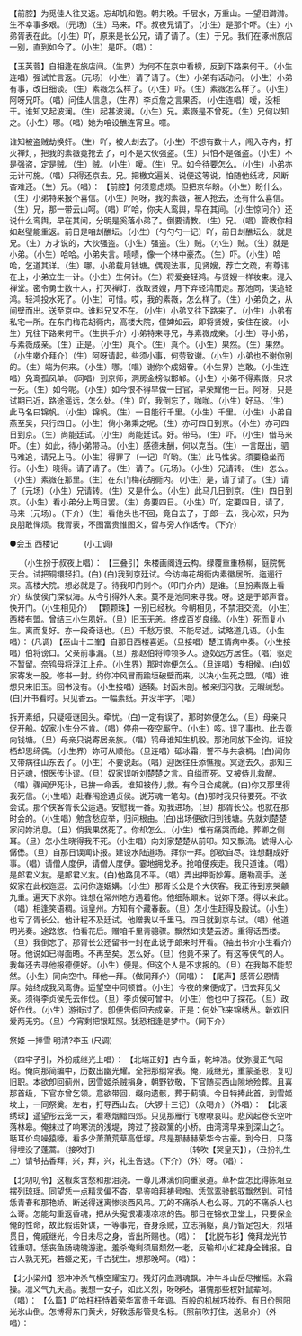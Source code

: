 <!-- { "loadSidebar": true } -->
【前腔】为觅佳人往又返。忘却饥和饱。朝共晚。千层水，万重山。一望泪潸潸。生不幸事多艰。〔元场〕（生）马来。吓。叔夜兄请了。（小生）是那个吓。（生）小弟胥表在此。（小生）吖，原来是长公兄，请了请了。（生）于兄。我们在涿州旅店一别，直到如今了。（小生）是吓。（唱）： 

【玉芙蓉】自相逢在旅店间。（生界）为何不在京中看榜，反到下路来何干。（小生连唱）强试忙言返。〔元场〕（小生）请了请了。（生）小弟有话动问。（小生）小弟有事，改日细谈。（生）素嶶怎么样了。（小生）吓。（生）素嶶怎么样了。（小生）阿呀兄吓。（唱）问佳人信息，（生界）李贞詹之言果否。（小生连唱）嗳，没相干。谁知又起波澜。（生）起甚波澜。（小生）兄。素嶶是不曾死。（生）兄何以知之。（小生）哪。（唱）她为咱设醮连宵旦。噫。 

谁知被盗贼劫换奸。（生）吖，被人刦去了。（小生）不想有数十人，闯入寺内，打灭禅灯，把我的素嶶竟抢去了，可不是大伙强盗。（生）只怕不是强盗。（小生）不是强盗，定是贼。（生）贼。（小生）嗳。（生）兄。如今待要怎么。（小生）小弟亦无计可施。（唱）只得还京去。兄。把檄文遍关。说便这等说，怕随他纸鸢，风断杳难还。（生）兄。（唱）： 
【前腔】何须意虑烦。但把京华盼。（小生）盼什么。（生）小弟特来报个喜信。（小生）阿呀，我的素嶶，被人抢去，还有什么喜信。（生）兄，那一带云山呵。（唱）吖哈，你夫人鸾舆，早在其间。（小生惊问介）还说什么鸾舆，早在其间，分明是奚落小弟了。倒要请教。（生）兄。（唱）管教你相如赵璧能重返。前日是咱刦醮坛。（小生）〔勺勺勺一记〕吖，前日刦醮坛么，就是兄。（生）方才说的，大伙强盗。（小生）强盗。（生）贼。（小生）贼。（生）就是小弟。（小生）哈哈。小弟失言。啧啧，像一个林中豪杰。（生）吓。（小生）哈哈，乞道其详。（生）哪。小弟载月钱塘。偶观法事，见贤嫂，荐亡文疏，有尊讳在上，小弟立生一计。（小生）生何计。（生）将爱妾轻鸿。与贤嫂一样妆束。混入禅堂。密令勇士数十人，打灭禅灯，救取贤嫂，月下弃轻鸿而走。那池同，误追轻鸿。轻鸿投水死了。（小生）可惜。哎，我的素嶶，怎么样了。（生）小弟负之，从间壁而出。送至京中。谁料兄又不在。（小生）小弟又往下路来了。（小生）小弟有私宅一所。在东门梅花胡衕内，高楼大院，僮婢如云，即将贤嫂，安住在彼。（小生）兄往下路来何干。（生拱手介）小弟特来寻兄，与素嶶成亲。（小生）寻小弟，与素嶶成亲。（生）正是。（小生）真个。（生）真个。（小生）果然。（生）果然。（小生嗽介拜介）（生）阿呀请起，些须小事，何劳致谢。（小生）小弟也不谢你别的。（生）端为何来。（小生）哪。（唱）谢你个成姻眷。（小生界）岂敢。（小生连唱）免鸾孤凤单。（同唱）到京师，洞房金榜似邯郸。（小生）小弟不得素嶶，只求一死。（生）如今呢。（小生）如今恨不得早做一日官，早荣耀他一日。阿呀，只是试期已近，路途遥远，怎么处。（生）吖，我倒忘了，咖咖。（小生）好马。（生）此马名曰锦帆。（小生）锦帆。（生）一日能行千里。（小生）千里。（小生）小弟自燕至吴，只行四日。（小生）倘小弟乘之呢。（生）亦可四日到京。（小生）亦可四日到京。（生）尚能廷试。（小生）尚能廷试。好。带马。（生）吓。（小生）借马来吓。（生）如此，待小弟带马。（小生）感德未酬，何以克当。（生）一言既出，驷马难追，请兄上马。（小生）得罪了〔一记〕吖哟。（生）此马性劣。须要稳坐而行。（小生）晓得。请了请了。（生）请了。〔元场〕。（小生）兄请转。（生）怎么。（小生）素嶶在那里。（生）在东门梅花胡衕内。（小生）是，请了请了。（生）请了〔元场〕（小生）兄请转。（生）又是什么。（小生）此马几日到京。（生）四日到京。（小生）看小弟分上两日罢。（生）务要四日。（小生）吖，定要四日，请了，马来〔元场〕。（下介）（生）看他头也不回，竟自去了，于郎一去，我心欢，只为良朋敢惮烦。我胥表，不图富贵惟图义，留与旁人作话传。（下介） 

●会玉 西楼记　　　 (小工调) 

　 
（小生扮于叔夜上唱）： 
【三叠引】朱楼画阁连云构。绿覆重重杨柳，庭院恍天台。试把铜镮轻扣。(白) (白)我到京廷试。今访梅花胡衕内素徽居所。迤逦行来。高楼大院。想必就是了。待我叩门则个。（叩门介内）是谁。（旦扮素嶶上看介）纵使侯门深似海。从今引得外人来。莫不是池同来寻我。呀。这是于郞声音。快开门。（小生相见介） 
【颗颗珠】一别已经秋。今朝相见，不禁泪交流。（小生）西楼有盟。曾结三小生夙好。（旦）旧玉无恙。终成百岁良缘。（小生）死而复小生。离而复好。亦一段奇话也。（旦）千愁万恨。不能尽述。试略道几语。（小生唱）： 
(凡调) 
【巫山十二峯】自那日西楼喜逅。（旦接唱）楚江情病中奏。（小生接唱）伯将谤口。父亲前事漏。（旦）那赵伯将帅领多人。逐奴远方居住。（唱）驱走不暂留。奈鸨母将浮江上舟。（小生界）那时妳便怎么。（旦连唱）专相候。(白)奴家寄发一股。修书一封。约你冲风冒雨踰垣破壁而来。以决小生死之盟。（唱）谁想只来旧玉。回书没有。（小生接唱）适辏。封函未剖。被亲归闪散。无暇缄愁。(白)开书看时。只见香云。一幅素纸。并没半字。（唱） 

拆开素纸，只疑哑谜回头。牵忧。(白)一定有误了。那时妳便怎么。（旦）母亲只促开船。奴家小生分不肯。（唱）停舟一夜空厮守。（小生）咳。误了事也。此去竟向钱塘。（旦）母亲只说寄居亲族。（唱）鸨母谁知生机彀。那池同放下金钩。诳投栖却思缔偶。（小生界）妳可从顺他。（旦连唱）砥冰霜，誓不与共衾裯。(白)闻你又带病往山东去了。（小生）不要说起。（唱）迎医往任添憔瘦。冥途去久。那知三日还魂，恨医传讣谬。（旦）奴家误听刘楚楚之言。自缢而死。又被侍儿救醒。（唱）骤闻伊死讣，已拚一命丢。谁知被侍儿救。有今日合成就。(白)你又那里得我死信。（小生唱）赴春闱途遇贞侯。说芳魂一笔勾。(白)那时我只待要死。不欲会试。那个侠客胥长公适遇。安慰我一番。劝我进场。（旦）那胥长公。也就在那时会的。（小生唱）勉含愁应举，归问根由。(白)出场便欲归到钱塘。先就刘楚楚家问妳消息。（旦）倘我果然死了。你却怎么。（小生）惟有痛哭而绝。葬卿之侧耳。（旦）怎小生晓得我不死。（小生唱）向刘家楚楚从前叩。知又飘流。諕得人心僝僽。（旦）自那日误闻讣报。建设水陆道场。拜你一拜。卽欲自尽。谁想翻成好事。（唱）请僧人度伊，请僧人度伊。霎地拥戈矛。抢咱便疾走。我只道谁。（唱）是郞君义友。是郞君义友。(白)他路见不平。（唱）弄出押衙妙筹。磨勒高手。送奴家在此权迤逗。去问你遂姻媾。（小生）那胥长公是个大侠客。我正待到京哭龥九重。遍天下求妳。谁想在常州地方遇着他。他细陈顚末。说妳下落。得以来此。（唱）相逢笑语稠。诣皇州。方知有个藏春薮。（旦）怎小生赶得及殿试。（小生）也亏了胥长公。他计程不及廷试。他赠我以千里马。四日就到京与试。（唱）他道明光奏。途路悠。怕看花后。赠咱千里靑骢骤。飘然如挟楚云游。重得话西楼。（旦）我倒忘了。那胥长公还留书一封在此说于郞来时开看。（袖出书介小生看介）呀。他说如已得面晤。不再至矣。怎么好。（旦）他竟不来了。有这等侠气的人。我每还去寻他报德便好。（小生）便是。但这个人是不求报的。（旦）在我每不能恝然。（小生）同向空中。拜他一拜。（做同拜介）（同唱）： 
【尾声】感胥公恩情厚。始终成我凤鸾俦。遥望空中同顿首。（小生）今夜的亲便成了。归去拜见父亲。须得李贞侯先去作伐。（旦）李贞侯可曾中。（小生）他也中了探花。（旦）政好作伐。（小生）游街过了。卽便吿假回去成亲。正是：何处飞来锦绣丛。新欢旧爱两无穷。（旦）今宵剩把银缸照。犹恐相逢是梦中。（同下介） 

祭姬 一捧雪 明清?李玉 
(尺调) 

（四牢子引，外扮戚继光上唱）： 
【北端正好】古今垂，乾坤浩。仗弥漫正气昭昭。俺向那简编中，历数出幽光耀。全把那纲常表。俺，戚继光，重蒙圣恩，复叨旧职。本欲卽回蓟州，因雪姬杀贼捐身，朝野钦敬，下官随买西山隙地殓葬。且喜那首级，下官亦曾乞领。意欲带回，缀向遗骸，葬于蓟镇。今日特捧此首，到雪姬坟上，一同祭奠。左右，打导西山去。〔大锣十三记〕（众喝介）（外唱）： 
【北滚绣球】遥望彤云笼一天，看寒烟黯四郊。只见那雁行飞嘹嘹哀叫。悲风起卷长空叶落林皋。俺抹过了响寒流的浅堤，跨过了接疎篱的小桥。曲湾湾早来到深山之?。聒耳价鸟噪猿嚎。看多少萧萧荒草高低塜。尽是那赫赫荣华今古豪。到今日，只落得埋没了蓬蒿。〔接吹打〕　　　　　　　　　　　 〔转吹【哭皇天】〕，（丑扮礼生上）请爷拈香拜，兴，拜，兴，礼生告退。（下介）（外）呀。（唱）： 

【北叨叨令】这椒浆含愁和那泪浇。一尊儿淋漓价向重泉道。草杯盘怎比得陈俎豆摆列琼瑶。同望恁一点精灵偏不杳，早鉴咱拜祷号啕。恁驾鸾骖鹤驭飘然到。可惜恁青春和那艳娇。断送得迷离惨淡西风吊。兀的不痛杀人也么哥。兀的不痛杀人也么哥。怎能勾重返香魂，把从头寃恨凄凄凉凉的告。那日在锦衣卫堂上，只要保全俺的性命，故此假诺奸谋，一等事完，奋身杀贼，立志捐躯，真乃智足包天，烈堪贯日，俺戚继光，今日未尽之身，皆出所赐也。（唱）： 
【北脱布衫】俺拜龙光节钺重叨。恁丧鱼肠魂魄游遨。羞杀俺剩须眉颓然一老。反输却小红裙身全雠报。自古人孰无死，若姬之死，千古犹生。想那晚呵。（唱）： 

【北小梁州】怒冲冲杀气横空耀宝刀。残灯闪血溅魂飘。冲牛斗山岳尽摧摇。氷霜操。凛义气九天高。我想一女子，如此义烈，呀呀呸，堪愧那些权奸鼠辈呵。（唱）： 
【么篇】吖哈枉枉恃着荣华富贵千年调。百般的机械巧妆乔。有日价照阳光氷山倒。怎博得东门黄犬，好敎恁彤管臭名标。〔照前吹打住，送帛介〕（外唱）： 
